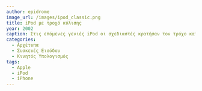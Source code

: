 ```yaml
---
author: epidrome
image_url: /images/ipod_classic.png
title: iPod με τροχό κύλισης
year: 2002
caption: Στις επόμενες γενιές iPod οι σχεδιαστές κρατήσαν τον τρόχο και τον βελτίωσαν μεταφέροντας πάνω του τα προηγουμένως διακριτά κουμπιά μενού, παύσης, και επόμενο/προηγούμενο. Επίσης, τόσο το τροχός όσο και τα κουμπιά δουλεύουν πλέον με αισθητήρα αφής, με το συνολικό αποτέλεσμα να είναι οπτικά πιο απλό για τον χρήστη, αλλά και να απαιτεί λιγότερες κινήσεις μεγαλύτερης ακρίβειας από τα δάκτυλα του.
categories:
  - Αρχέτυπα
  - Συσκευές Εισόδου
  - Κινητός Υπολογισμός
tags:
  - Apple
  - iPod
  - iPhone
---
```

